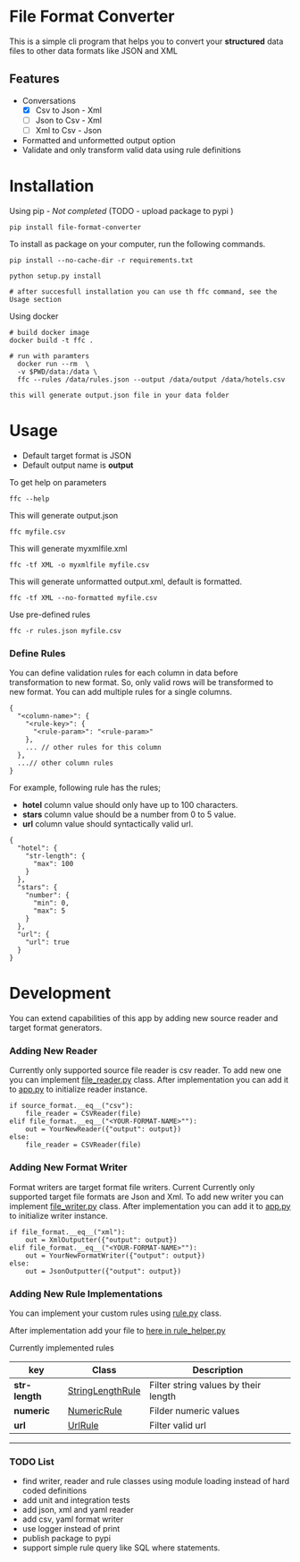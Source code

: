 # File Format Converter

This is a simple cli program that helps you to convert your **structured** data files to other data formats like JSON and XML

## Features

* Conversations 
    * [x] Csv to Json - Xml
    * [ ] Json to Csv - Xml
    * [ ] Xml to Csv - Json
* Formatted and unformetted output option
* Validate and only transform valid data using rule definitions

# Installation

Using pip - *Not completed* (TODO - upload package to pypi )
```
pip install file-format-converter
```

To install as package on your computer, run the following commands.

```
pip install --no-cache-dir -r requirements.txt

python setup.py install

# after succesfull installation you can use th ffc command, see the Usage section
```

Using docker 
```
# build docker image
docker build -t ffc .

# run with paramters
  docker run --rm  \
  -v $PWD/data:/data \
  ffc --rules /data/rules.json --output /data/output /data/hotels.csv

this will generate output.json file in your data folder
```

# Usage

* Default target format is JSON
* Default output name is **output**

To get help on parameters
```
ffc --help
```

This will generate output.json
```
ffc myfile.csv
```


This will generate myxmlfile.xml
```
ffc -tf XML -o myxmlfile myfile.csv
```


This will generate unformatted output.xml, default is formatted.
```
ffc -tf XML --no-formatted myfile.csv
```

Use pre-defined rules
```
ffc -r rules.json myfile.csv
```

### Define Rules

You can define validation rules for each column in data before transformation to new format.
So, only valid rows will be transformed to new format. You can add multiple rules for a single columns.

```
{
  "<column-name>": {
    "<rule-key>": {
      "<rule-param>": "<rule-param>"
    },
    ... // other rules for this column
  },
  ...// other column rules
}
```

For example, following rule has the rules;

* **hotel** column value should only have up to 100 characters.
* **stars** column value should be a number from 0 to 5 value.
* **url** column value should syntactically valid url.

```
{
  "hotel": {
    "str-length": {
      "max": 100
    }
  },
  "stars": {
    "number": {
      "min": 0,
      "max": 5
    }
  },
  "url": {
    "url": true
  }
}
```

# Development

You can extend capabilities of this app by adding new source reader and target format generators.


### Adding New Reader

Currently only supported source file reader is csv reader. To add new one you can implement [file_reader.py](file_format_converter/api/file_reader.py) class.
After implementation you can add it to [app.py](file_format_converter/app.py) to initialize reader instance.

```
if source_format.__eq__("csv"):
    file_reader = CSVReader(file)
elif file_format.__eq__("<YOUR-FORMAT-NAME>""):
    out = YourNewReader({"output": output})
else:
    file_reader = CSVReader(file)
```

### Adding New Format Writer

Format writers are target format file writers. Current
Currently only supported target file formats are Json and Xml. 
To add new writer you can implement [file_writer.py](file_format_converter/api/file_writer.py) class.
After implementation you can add it to [app.py](file_format_converter/app.py) to initialize writer instance.

```
if file_format.__eq__("xml"):
    out = XmlOutputter({"output": output})
elif file_format.__eq__("<YOUR-FORMAT-NAME>""):
    out = YourNewFormatWriter({"output": output})
else:
    out = JsonOutputter({"output": output})
```

 ### Adding New Rule Implementations
 
 You can implement your custom rules using [rule.py](file_format_converter/api/rule.py) class.

 After implementation add your file to [here in rule_helper.py](file_format_converter/rule_helper.py#L8)
 
Currently implemented rules

| key         | Class       | Description |
| ----------- | ----------- | ----------- |
| **str-length**  | [StringLengthRule](file_format_converter/rules/string_length_rule.py) | Filter string values by their length       |
| **numeric**     | [NumericRule](file_format_converter/rules/numeric_rule.py)            | Filder numeric values       |
| **url**         | [UrlRule](file_format_converter/rules/url_rule.py)                    | Filter valid url       |

-----

### TODO List

 * find writer, reader and rule classes using module loading instead of hard coded definitions
 * add unit and integration tests
 * add json, xml and yaml reader
 * add csv, yaml format writer
 * use logger instead of print
 * publish package to pypi
 * support simple rule query like SQL where statements.
